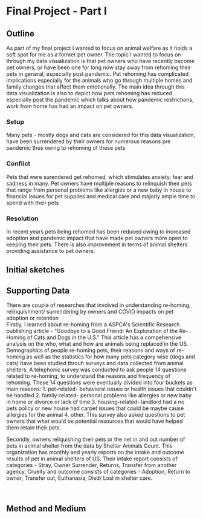 # Final Project - Part I

## Outline
As part of my final project I wanted to focus on animal welfare as it holds a soft spot for me as a former pet owner. The topic I wanted to focus on through my data visualization is that pet owners who have recently become pet owners, or have been one for long now stay away from rehoming their pets in general, especially post pandemic. Pet rehoming has complicated implications especially for the animals who go through multiple homes and family changes that affect them emotionally. The main idea through this data visualization is also to depict how pets rehoming has reduced especially post the pandemic which talks about how pandemic restrictions, work from home has had an impact on pet owners. 

### Setup
Many pets - mostly dogs and cats are considered for this data visualization, have been surrendered by their owners for numerous reasons pre pandemic thus owing to rehoming of these pets

### Conflict
Pets that were surendered get rehomed, which stimulates anxiety, fear and sadness in many. Pet owners have multiple reasons to relinquish their pets that range from personal problems like allergies or a new baby in house to financial issues for pet supplies and medical care and majorly ample time to spend with their pets

### Resolution
In recent years pets being rehomed has been reduced owing to increased adoption and pandemic impact that have made pet owners more open to keeping their pets. There is also improvement in terms of animal shelters providing assistance to pet owners. 

## Initial sketches

## Supporting Data
There are couple of researches that involved in understanding re-homing, relinquishment/ surrendering by owners and COVID impacts on pet adoption or retention
<br/>
Firstly, I learned about re-homing from a ASPCA's Scientific Research publishing article - "Goodbye to a Good Friend: An Exploration of the Re-Homing of Cats and Dogs in the U.S." This article has a compehensive analysis on the who, what and how are animals being replaced in the US. Demographics of people re-homing pets, their reasons and ways of re-homing as well as the statistics for how many pets category wise (dogs and cats) have been studied throuh surveys and data collected from animal shelters. A telephonic survey was conducted to ask people 14 questions related to re-homing, to understand the reasons and frequency of rehoming. These 14 questions were eventually divided into four buckets as main reasons: 1. pet-related- behavioral issues or health issues that couldn't be handled 2. family-related- personal problems like allergies or new baby in home or divorce or lack of time 3. housing-related- landlord had a no pets policy or new house had carpet issues that could be maybe cause allergies for the animal 4. other. This survey also asked questions to pet owners that what would be potential resources that would have helped them retain their pets. 

Secondly, owners reliquishing their pets or the net in and out number of pets in animal shelter from the data by Shelter Animals Count. This organization has monthly and yearly reports on the intake and outcome results of pet in animal shelters of US. Their intake report consists of categories - Stray, Owner Surrender, Returns, Transfer from another agency, Cruelty and outcome consists of categories - Adoption, Return to owner, Transfer out, Euthanasia, Died/ Lost in shelter care. 


<br/>



## Method and Medium
